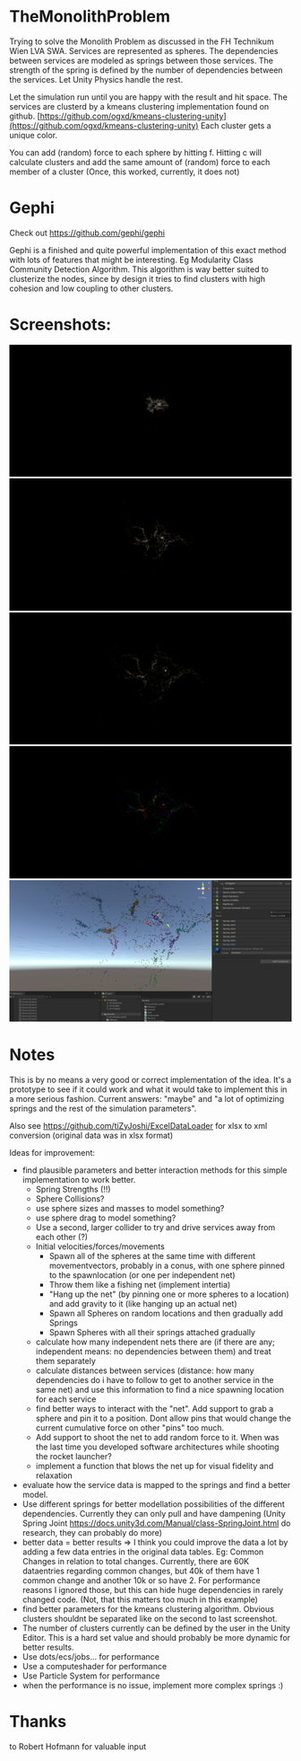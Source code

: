 # TheMonolithProblem

Trying to solve the Monolith Problem as discussed in the FH Technikum Wien LVA SWA.
Services are represented as spheres. The dependencies between services are modeled as springs between those services. The strength of the spring is defined by the number of dependencies between the services. Let Unity Physics handle the rest.

Let the simulation run until you are happy with the result and hit space.
The services are clusterd by a kmeans clustering implementation found on github.
[https://github.com/ogxd/kmeans-clustering-unity](https://github.com/ogxd/kmeans-clustering-unity) 
Each cluster gets a unique color.

You can add (random) force to each sphere by hitting f. 
Hitting c will calculate clusters and add the same amount of (random) force to each member of a cluster
(Once, this worked, currently, it does not)

# Gephi

Check out https://github.com/gephi/gephi 

Gephi is a finished and quite powerful implementation of this exact method with lots of features that might be interesting. Eg Modularity Class Community Detection Algorithm. This algorithm is way better suited to clusterize the nodes, since by design it tries to find clusters with high cohesion and low coupling to other clusters.

# Screenshots:

![alt text](https://github.com/tiZyJoshi/TheMonolithProblem/blob/main/Screenshots/Screenshot%202020-12-01%20225332.png "")
![alt text](https://github.com/tiZyJoshi/TheMonolithProblem/blob/main/Screenshots/Screenshot%202020-12-01%20225414.png "")
![alt text](https://github.com/tiZyJoshi/TheMonolithProblem/blob/main/Screenshots/Screenshot%202020-12-01%20225437.png "")
![alt text](https://github.com/tiZyJoshi/TheMonolithProblem/blob/main/Screenshots/Screenshot%202020-12-01%20230639.png "")
![alt text](https://github.com/tiZyJoshi/TheMonolithProblem/blob/main/Screenshots/Screenshot%202020-12-01%20231248.png "")

# Notes

This is by no means a very good or correct implementation of the idea. It's a prototype to see if it could work and what it would take to implement this in a more serious fashion.
Current answers: "maybe" and "a lot of optimizing springs and the rest of the simulation parameters".

Also see https://github.com/tiZyJoshi/ExcelDataLoader for xlsx to xml conversion (original data was in xlsx format)

Ideas for improvement:

+ find plausible parameters and better interaction methods for this simple implementation to work better.
    + Spring Strengths (!!)
    + Sphere Collisions?
    + use sphere sizes and masses to model something?
    + use sphere drag to model something?
    + Use a second, larger collider to try and drive services away from each other (?)
    + Initial velocities/forces/movements
        + Spawn all of the spheres at the same time with different movementvectors, probably in a conus, with one sphere pinned to the spawnlocation (or one per independent net)
        + Throw them like a fishing net (implement intertia)
        + "Hang up the net" (by pinning one or more spheres to a location) and add gravity to it (like hanging up an actual net)
        + Spawn all Spheres on random locations and then gradually add Springs
        + Spawn Spheres with all their springs attached gradually
    + calculate how many independent nets there are (if there are any; independent means: no dependencies between them) and treat them separately
    + calculate distances between services (distance: how many dependencies do i have to follow to get to another service in the same net) and use this information to find a nice spawning location for each service
    + find better ways to interact with the "net". Add support to grab a sphere and pin it to a position. Dont allow pins that would change the current cumulative force on other "pins" too much.
    + Add support to shoot the net to add random force to it. When was the last time you developed software architectures while shooting the rocket launcher?
    + implement a function that blows the net up for visual fidelity and relaxation
+ evaluate how the service data is mapped to the springs and find a better model.
+ Use different springs for better modellation possibilities of the different dependencies. Currently they can only pull and have dampening (Unity Spring Joint https://docs.unity3d.com/Manual/class-SpringJoint.html do research, they can probably do more)
+ better data = better results => I think you could improve the data a lot by adding a few data entries in the original data tables. Eg: Common Changes in relation to total changes. Currently, there are 60K dataentries regarding common changes, but 40k of them have 1 common change and another 10k or so have 2. For performance reasons I ignored those, but this can hide huge dependencies in rarely changed code. (Not, that this matters too much in this example)
+ find better parameters for the kmeans clustering algorithm. Obvious clusters shouldnt be separated like on the second to last screenshot. 
+ The number of clusters currently can be defined by the user in the Unity Editor. This is a hard set value and should probably be more dynamic for better results.
+ Use dots/ecs/jobs... for performance
+ Use a computeshader for performance
+ Use Particle System for performance
+ when the performance is no issue, implement more complex springs :)

# Thanks

to Robert Hofmann for valuable input
